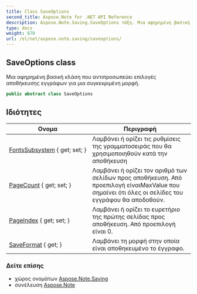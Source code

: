 ```yaml
---
title: Class SaveOptions
second_title: Aspose.Note for .NET API Reference
description: Aspose.Note.Saving.SaveOptions τάξη. Μια αφηρημένη βασική κλάση που αντιπροσωπεύει επιλογές αποθήκευσης εγγράφων για μια συγκεκριμένη μορφή.
type: docs
weight: 870
url: /el/net/aspose.note.saving/saveoptions/
---
```

## SaveOptions class

Μια αφηρημένη βασική κλάση που αντιπροσωπεύει επιλογές αποθήκευσης εγγράφων για μια συγκεκριμένη μορφή.

```csharp
public abstract class SaveOptions
```

## Ιδιότητες

| Ονομα | Περιγραφή |
| --- | --- |
| [FontsSubsystem](../../aspose.note.saving/saveoptions/fontssubsystem/) { get; set; } | Λαμβάνει ή ορίζει τις ρυθμίσεις της γραμματοσειράς που θα χρησιμοποιηθούν κατά την αποθήκευση |
| [PageCount](../../aspose.note.saving/saveoptions/pagecount/) { get; set; } | Λαμβάνει ή ορίζει τον αριθμό των σελίδων προς αποθήκευση. Από προεπιλογή είναιMaxValue που σημαίνει ότι όλες οι σελίδες του εγγράφου θα αποδοθούν. |
| [PageIndex](../../aspose.note.saving/saveoptions/pageindex/) { get; set; } | Λαμβάνει ή ορίζει το ευρετήριο της πρώτης σελίδας προς αποθήκευση. Από προεπιλογή είναι 0. |
| [SaveFormat](../../aspose.note.saving/saveoptions/saveformat/) { get; } | Λαμβάνει τη μορφή στην οποία είναι αποθηκευμένο το έγγραφο. |

### Δείτε επίσης

* χώρος ονομάτων [Aspose.Note.Saving](../../aspose.note.saving/)
* συνέλευση [Aspose.Note](../../)



